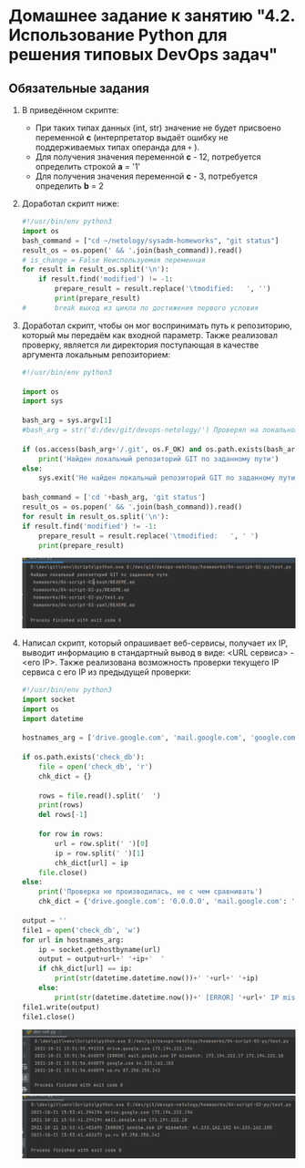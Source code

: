 # Домашнее задание к занятию "4.2. Использование Python для решения типовых DevOps задач"

## Обязательные задания

1. В приведённом скрипте:
	* При таких типах данных (int, str) значение не будет присвоено переменной **c** (интерпретатор выдаёт ошибку не поддерживаемых типах операнда для `+` ). 
	* Для получения значения переменной **с** - 12, потребуется определить строкой **a** = '1'
	* Для получения значения переменной **с** - 3, потребуется определить  **b** = 2

1. Доработал скрипт ниже:

	```python
	#!/usr/bin/env python3
	import os
	bash_command = ["cd ~/netology/sysadm-homeworks", "git status"]
	result_os = os.popen(' && '.join(bash_command)).read()
    # is_change = False Неиспользуемая переменная
	for result in result_os.split('\n'):
        if result.find('modified') != -1:
            prepare_result = result.replace('\tmodified:   ', '')
            print(prepare_result)
    #       break выход из цикла по достижения первого условия 
	```

1. Доработал скрипт, чтобы он мог воспринимать путь к репозиторию, который мы передаём как входной параметр. Также реализовал проверку, является ли директория поступающая в качестве аргумента локальным репозиторием:

	```python
	#!/usr/bin/env python3
	
	import os
	import sys
	
	bash_arg = sys.argv[1]
	#bash_arg = str('d:/dev/git/devops-netology/') Проверял на локальном 
	
	if (os.access(bash_arg+'/.git', os.F_OK) and os.path.exists(bash_arg)):
    	print('Найден локальный репозиторий GIT по заданному пути')
	else:
    	sys.exit('Не найден локальный репозиторий GIT по заданному пути')
	
	bash_command = ['cd '+bash_arg, 'git status']
	result_os = os.popen(' && '.join(bash_command)).read()
	for result in result_os.split('\n'):
    if result.find('modified') != -1:
        prepare_result = result.replace('\tmodified:   ', ' ')
        print(prepare_result)
	```
 	![proof01](https://github.com/crursus/devops-netology/blob/main/images/proof-04-script-02-py-001.png)
   

1. Написал скрипт, который опрашивает веб-сервисы, получает их IP, выводит информацию в стандартный вывод в виде: <URL сервиса> - <его IP>. Также реализована возможность проверки текущего IP сервиса c его IP из предыдущей проверки:
	```python
	#!/usr/bin/env python3
	import socket
	import os
	import datetime
	
	hostnames_arg = ['drive.google.com', 'mail.google.com', 'google.com', 'ya.ru']
	
	if os.path.exists('check_db'):
	    file = open('check_db', 'r')
	    chk_dict = {}
	
	    rows = file.read().split('  ')
	    print(rows)
	    del rows[-1]
	
	    for row in rows:
	        url = row.split(' ')[0]
	        ip = row.split(' ')[1]
	        chk_dict[url] = ip
	    file.close()
	else:
	    print('Проверка не производилась, не с чем сравнивать')
	    chk_dict = {'drive.google.com': '0.0.0.0', 'mail.google.com': '0.0.0.0', 'google.com': '0.0.0.0', 'ya.ru': '0.0.0.0'}
	
	output = ''
	file1 = open('check_db', 'w')
	for url in hostnames_arg:
	    ip = socket.gethostbyname(url)
	    output = output+url+' '+ip+'  '
	    if chk_dict[url] == ip:
	        print(str(datetime.datetime.now())+' '+url+' '+ip)
	    else:
	        print(str(datetime.datetime.now())+' [ERROR] '+url+' IP mismatch: '+chk_dict[url]+' '+ip)
	file1.write(output)
	file1.close()
 	```
	![proof02](https://github.com/crursus/devops-netology/blob/main/images/proof-04-script-02-py-002.png)
	![proof03](https://github.com/crursus/devops-netology/blob/main/images/proof-04-script-02-py-003.png)
